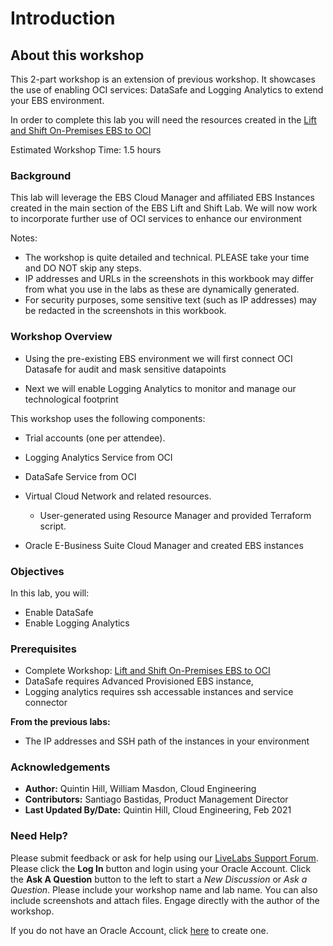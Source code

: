 # Introduction

## About this workshop

This 2-part workshop is an extension of previous workshop. It showcases the use of enabling OCI services: DataSafe and Logging Analytics to extend your EBS environment.

In order to complete this lab you will need the resources created in the [Lift and Shift On-Premises EBS to OCI](https://apexapps.oracle.com/pls/apex/dbpm/r/livelabs/view-workshop?wid=672&clear=180&session=5980193088668)

Estimated Workshop Time: 1.5 hours

### **Background**

This lab will leverage the EBS Cloud Manager and affiliated EBS Instances created in the main section of the EBS Lift and Shift Lab. We will now work to incorporate further use of OCI services to enhance our environment

Notes:

* The workshop is quite detailed and technical. PLEASE take your time and DO NOT skip any steps.
* IP addresses and URLs in the screenshots in this workbook may differ from what you use in the labs as these are dynamically generated.
* For security purposes, some sensitive text (such as IP addresses) may be redacted in the screenshots in this workbook.

### Workshop Overview

* Using the pre-existing EBS environment we will first connect OCI Datasafe for audit and mask sensitive datapoints

* Next we will enable Logging Analytics to monitor and manage our technological footprint

This workshop uses the following components:

* Trial accounts (one per attendee).

* Logging Analytics Service from OCI

* DataSafe Service from OCI

* Virtual Cloud Network and related resources.
    - User-generated using Resource Manager and provided Terraform script.

* Oracle E-Business Suite Cloud Manager and created EBS instances

### Objectives

In this lab, you will:
* Enable DataSafe
* Enable Logging Analytics

### **Prerequisites**

* Complete Workshop: [Lift and Shift On-Premises EBS to OCI](https://apexapps.oracle.com/pls/apex/dbpm/r/livelabs/view-workshop?wid=672&clear=180&session=5980193088668)
* DataSafe requires Advanced Provisioned EBS instance, 
* Logging analytics requires ssh accessable instances and service connector

**From the previous labs:**

* The IP addresses and SSH path of the instances in your environment

### Acknowledgements

* **Author:** Quintin Hill, William Masdon, Cloud Engineering
* **Contributors:** Santiago Bastidas, Product Management Director
* **Last Updated By/Date:** Quintin Hill, Cloud Engineering, Feb 2021

### Need Help?
Please submit feedback or ask for help using our [LiveLabs Support Forum](https://community.oracle.com/tech/developers/categories/ebs-on-oci-automation). Please click the **Log In** button and login using your Oracle Account. Click the **Ask A Question** button to the left to start a *New Discussion* or *Ask a Question*.  Please include your workshop name and lab name.  You can also include screenshots and attach files.  Engage directly with the author of the workshop.

If you do not have an Oracle Account, click [here](https://profile.oracle.com/myprofile/account/create-account.jspx) to create one. 
